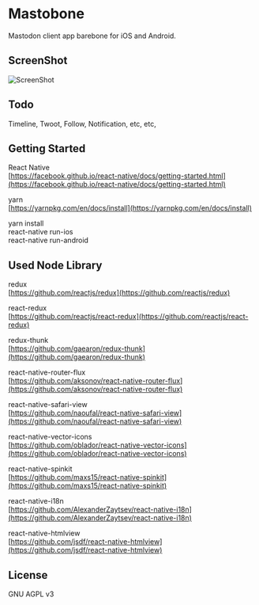 # Mastobone

Mastodon client app barebone for iOS and Android.

## ScreenShot

![ScreenShot](https://yabumi.cc/15bc735d30e20396ad6e906a.png "ScreenShot")

## Todo

Timeline, Twoot, Follow, Notification, etc, etc,

## Getting Started

React Native  
[https://facebook.github.io/react-native/docs/getting-started.html](https://facebook.github.io/react-native/docs/getting-started.html)

yarn  
[https://yarnpkg.com/en/docs/install](https://yarnpkg.com/en/docs/install)

yarn install  
react-native run-ios  
react-native run-android

## Used Node Library 

redux  
[https://github.com/reactjs/redux](https://github.com/reactjs/redux)

react-redux  
[https://github.com/reactjs/react-redux](https://github.com/reactjs/react-redux)

redux-thunk  
[https://github.com/gaearon/redux-thunk](https://github.com/gaearon/redux-thunk)

react-native-router-flux  
[https://github.com/aksonov/react-native-router-flux](https://github.com/aksonov/react-native-router-flux)

react-native-safari-view  
[https://github.com/naoufal/react-native-safari-view](https://github.com/naoufal/react-native-safari-view)

react-native-vector-icons  
[https://github.com/oblador/react-native-vector-icons](https://github.com/oblador/react-native-vector-icons)

react-native-spinkit  
[https://github.com/maxs15/react-native-spinkit](https://github.com/maxs15/react-native-spinkit)

react-native-i18n  
[https://github.com/AlexanderZaytsev/react-native-i18n](https://github.com/AlexanderZaytsev/react-native-i18n)

react-native-htmlview  
[https://github.com/jsdf/react-native-htmlview](https://github.com/jsdf/react-native-htmlview)

## License

GNU AGPL v3